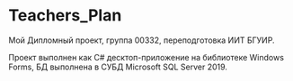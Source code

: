 # Teachers_Plan
Мой Дипломный проект, группа 00332, переподготовка ИИТ БГУИР.

Проект выполнен как С# десктоп-приложение на библиотеке Windows Forms, 
БД выполнена в СУБД Microsoft SQL Server 2019.
